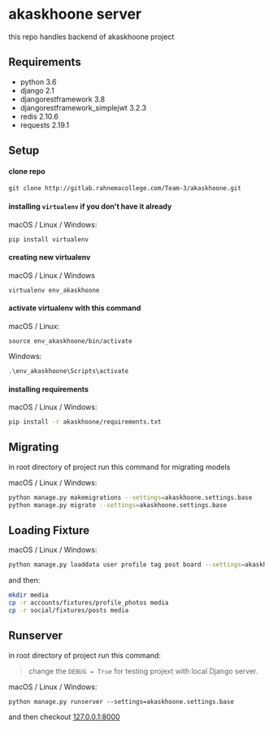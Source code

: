 # akaskhoone server
this repo handles backend of akaskhoone project

## Requirements
* python 3.6
* django 2.1
* djangorestframework 3.8
* djangorestframework_simplejwt 3.2.3
* redis 2.10.6
* requests 2.19.1

## Setup
#### clone repo
```
git clone http://gitlab.rahnemacollege.com/Team-3/akaskhoone.git
```
#### installing ```virtualenv``` if you don't have it already
macOS / Linux / Windows:
```
pip install virtualenv
```
#### creating new virtualenv
macOS / Linux / Windows
```
virtualenv env_akaskhoone
```
#### activate virtualenv with this command
macOS / Linux:
```
source env_akaskhoone/bin/activate
```
Windows:
```
.\env_akaskhoone\Scripts\activate
```
#### installing requirements
macOS / Linux / Windows:
```bash
pip install -r akaskhoone/requirements.txt
```
## Migrating
in root directory of project run this command for migrating models

macOS / Linux / Windows:
```bash
python manage.py makemigrations --settings=akaskhoone.settings.base
python manage.py migrate --settings=akaskhoone.settings.base
```

## Loading Fixture
macOS / Linux / Windows:
```bash
python manage.py loaddata user profile tag post board --settings=akaskhoone.settings.base
```
and then:
```bash
mkdir media
cp -r accounts/fixtures/profile_photos media
cp -r social/fixtures/posts media
```  
## Runserver
in root directory of project run this command:
> change the ```DEBUG = True``` for testing projext with local Django server. 

macOS / Linux / Windows:
```
python manage.py runserver --settings=akaskhoone.settings.base
```

and then checkout [127.0.0.1:8000](http://127.0.0.1:8000 "localhost")
